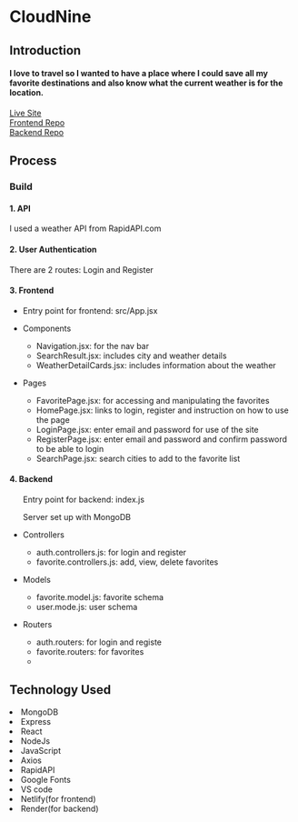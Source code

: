 # CloudNine

## Introduction
#### I love to travel so I wanted to have a place where I could save all my favorite destinations and also know what the current weather is for the location. 


[Live Site](https://cloudnineweather.netlify.app/) <br/>
[Frontend Repo](https://github.com/mrsemas10/capstone325-frontend.git) <br/>
[Backend Repo](https://github.com/mrsemas10/capstone325-backend.git)


## Process

### Build
#### 1. API
I used a weather API from RapidAPI.com

#### 2. User Authentication
There are 2 routes: Login and Register

#### 3. Frontend
* Entry point for frontend: src/App.jsx

* Components
  * Navigation.jsx: for the nav bar
  * SearchResult.jsx: includes city and weather details
  * WeatherDetailCards.jsx: includes information about the weather

* Pages
    * FavoritePage.jsx: for accessing and manipulating the favorites
    * HomePage.jsx: links to login, register and instruction on how to use the page
    * LoginPage.jsx: enter email and password for use of the site
    * RegisterPage.jsx: enter email and password and confirm password to be able to login
    * SearchPage.jsx: search cities to add to the favorite list


#### 4. Backend
<ol>Entry point for backend: index.js</ol>
<ol>Server set up with MongoDB</ol>

* Controllers
  * auth.controllers.js: for login and register
  * favorite.controllers.js: add, view, delete favorites

* Models
  * favorite.model.js: favorite schema
  * user.mode.js: user schema

* Routers
  * auth.routers: for login and registe
  * favorite.routers: for favorites
  * 

## Technology Used
<li>MongoDB</li>
<li>Express</li>
<li>React</li>
<li>NodeJs</li>
<li>JavaScript</li>
<li>Axios</li>
<li>RapidAPI</li>
<li>Google Fonts</li>
<li>VS code</li>
<li>Netlify(for frontend)</li>
<li>Render(for backend)</li>

